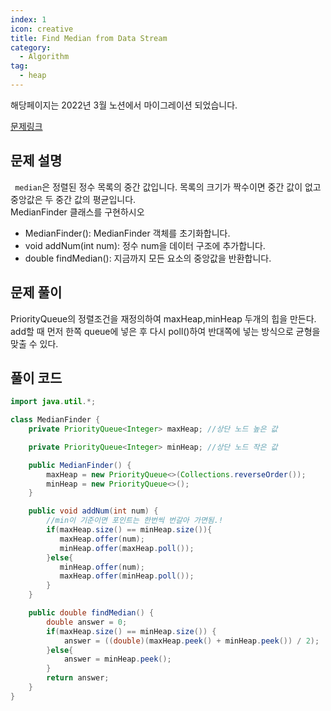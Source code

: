 ```yaml
---
index: 1
icon: creative
title: Find Median from Data Stream
category:
  - Algorithm
tag:
  - heap
---
```


해당페이지는 2022년 3월 노션에서 마이그레이션 되었습니다.

[문제링크](https://leetcode.com/problems/employee-free-time/)

## 문제 설명

` median`은 정렬된 정수 목록의 중간 값입니다. 목록의 크기가 짝수이면 중간 값이 없고 중앙값은 두 중간 값의 평균입니다.  
MedianFinder 클래스를 구현하시오

- MedianFinder(): MedianFinder 객체를 초기화합니다.
- void addNum(int num): 정수 num을 데이터 구조에 추가합니다.
- double findMedian(): 지금까지 모든 요소의 중앙값을 반환합니다.

## 문제 풀이

PriorityQueue의 정렬조건을 재정의하여 maxHeap,minHeap 두개의 힙을 만든다. add할 때 먼저 한쪽 queue에 넣은 후 다시 poll()하여 반대쪽에 넣는 방식으로 균형을 맞출 수 있다.

## 풀이 코드

```java
import java.util.*;

class MedianFinder {
    private PriorityQueue<Integer> maxHeap; //상단 노드 높은 값

    private PriorityQueue<Integer> minHeap; //상단 노드 작은 값

    public MedianFinder() {
        maxHeap = new PriorityQueue<>(Collections.reverseOrder());
        minHeap = new PriorityQueue<>();
    }

    public void addNum(int num) {
        //min이 기준이면 포인트는 한번씩 번갈아 가면됨.!
        if(maxHeap.size() == minHeap.size()){
           maxHeap.offer(num);
           minHeap.offer(maxHeap.poll());
        }else{
           minHeap.offer(num);
           maxHeap.offer(minHeap.poll());
        }
    }

    public double findMedian() {
        double answer = 0;
        if(maxHeap.size() == minHeap.size()) {
            answer = ((double)(maxHeap.peek() + minHeap.peek()) / 2);
        }else{
            answer = minHeap.peek();
        }
        return answer;
    }
}
```
